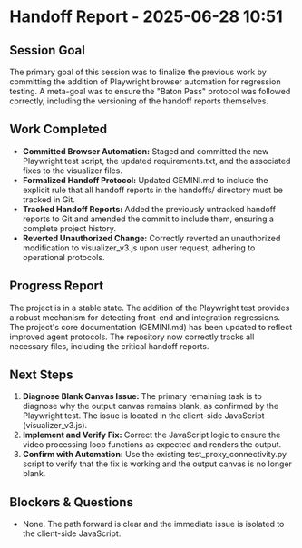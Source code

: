 # Handoff Report - 2025-06-28 10:51

## Session Goal
The primary goal of this session was to finalize the previous work by committing the addition of Playwright browser automation for regression testing. A meta-goal was to ensure the "Baton Pass" protocol was followed correctly, including the versioning of the handoff reports themselves.

## Work Completed
*   **Committed Browser Automation:** Staged and committed the new Playwright test script, the updated requirements.txt, and the associated fixes to the visualizer files.
*   **Formalized Handoff Protocol:** Updated GEMINI.md to include the explicit rule that all handoff reports in the handoffs/ directory must be tracked in Git.
*   **Tracked Handoff Reports:** Added the previously untracked handoff reports to Git and amended the commit to include them, ensuring a complete project history.
*   **Reverted Unauthorized Change:** Correctly reverted an unauthorized modification to visualizer_v3.js upon user request, adhering to operational protocols.

## Progress Report
The project is in a stable state. The addition of the Playwright test provides a robust mechanism for detecting front-end and integration regressions. The project's core documentation (GEMINI.md) has been updated to reflect improved agent protocols. The repository now correctly tracks all necessary files, including the critical handoff reports.

## Next Steps
1.  **Diagnose Blank Canvas Issue:** The primary remaining task is to diagnose why the output canvas remains blank, as confirmed by the Playwright test. The issue is located in the client-side JavaScript (visualizer_v3.js).
2.  **Implement and Verify Fix:** Correct the JavaScript logic to ensure the video processing loop functions as expected and renders the output.
3.  **Confirm with Automation:** Use the existing test_proxy_connectivity.py script to verify that the fix is working and the output canvas is no longer blank.

## Blockers & Questions
*   None. The path forward is clear and the immediate issue is isolated to the client-side JavaScript.
